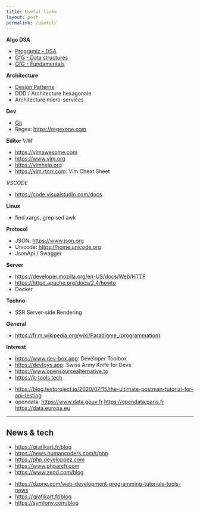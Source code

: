 ```yaml
---
title: Useful links
layout: post
permalink: /useful/
---
```


**Algo DSA**
+ [Programiz - DSA](https://www.programiz.com/dsa)
+ [GfG - Data structures](https://www.geeksforgeeks.org/data-structures)
+ [GfG - Fundamentals](https://www.geeksforgeeks.org/fundamentals-of-algorithms)

**Architecture**
* [Design Patterns](https://en.wikipedia.org/wiki/Software_design_pattern)
* DDD / Architecture hexagonale
* Architecture micro-services

**Dev**
+ [Git](https://git-scm.com/doc)
+ Regex: https://regexone.com

**Editor**
_VIM_
* https://vimawesome.com
* https://www.vim.org
* https://vimhelp.org
* https://vim.rtorr.com: Vim Cheat Sheet

_VSCODE_
* https://code.visualstudio.com/docs

**Linux**
- find xargs, grep sed awk

**Protocol**
* JSON: https://www.json.org
* Unicode: https://home.unicode.org
* JsonApi / Swagger

**Server**
* https://developer.mozilla.org/en-US/docs/Web/HTTP
* https://httpd.apache.org/docs/2.4/howto
* Docker

**Techno**
* SSR Server-side Rendering

**General**
- https://fr.m.wikipedia.org/wiki/Paradigme_(programmation)

**Interest**
- https://www.dev-box.app: Developer Toolbox
- https://devtoys.app: Swiss Army Knife for Devs
- https://www.opensourcealternative.to
- https://it-tools.tech
* https://blog.testproject.io/2020/07/15/the-ultimate-postman-tutorial-for-api-testing
* opendata: https://www.data.gouv.fr https://opendata.paris.fr https://data.europa.eu

---
## News & tech
* https://grafikart.fr/blog
* https://news.humancoders.com/t/php
* https://php.developpez.com
* https://www.phparch.com
* https://www.zend.com/blog

+ https://dzone.com/web-development-programming-tutorials-tools-news
+ https://grafikart.fr/blog
+ https://symfony.com/blog
